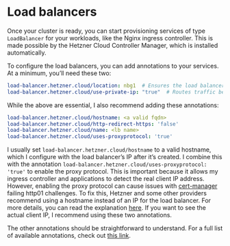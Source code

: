 # Load balancers

Once your cluster is ready, you can start provisioning services of type `LoadBalancer` for your workloads, like the Nginx ingress controller. This is made possible by the Hetzner Cloud Controller Manager, which is installed automatically.

To configure the load balancers, you can add annotations to your services. At a minimum, you’ll need these two:

```yaml
load-balancer.hetzner.cloud/location: nbg1  # Ensures the load balancer is in the same network zone as your nodes
load-balancer.hetzner.cloud/use-private-ip: "true"  # Routes traffic between the load balancer and nodes through the private network, avoiding firewall changes
```

While the above are essential, I also recommend adding these annotations:

```yaml
load-balancer.hetzner.cloud/hostname: <a valid fqdn>
load-balancer.hetzner.cloud/http-redirect-https: 'false'
load-balancer.hetzner.cloud/name: <lb name>
load-balancer.hetzner.cloud/uses-proxyprotocol: 'true'
```

I usually set `load-balancer.hetzner.cloud/hostname` to a valid hostname, which I configure with the load balancer’s IP after it’s created. I combine this with the annotation `load-balancer.hetzner.cloud/uses-proxyprotocol: 'true'` to enable the proxy protocol. This is important because it allows my ingress controller and applications to detect the real client IP address. However, enabling the proxy protocol can cause issues with [cert-manager](https://cert-manager.io/docs/) failing http01 challenges. To fix this, Hetzner and some other providers recommend using a hostname instead of an IP for the load balancer. For more details, you can read the explanation [here](https://github.com/compumike/hairpin-proxy). If you want to see the actual client IP, I recommend using these two annotations.

The other annotations should be straightforward to understand. For a full list of available annotations, check out [this link](https://pkg.go.dev/github.com/hetznercloud/hcloud-cloud-controller-manager/internal/annotation).
